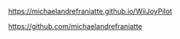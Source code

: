 ﻿https://michaelandrefraniatte.github.io/WiiJoyPilot  
  
https://github.com/michaelandrefraniatte  